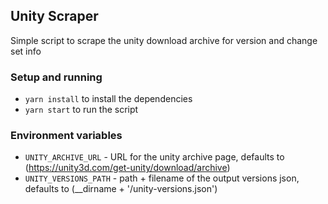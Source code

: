 ## Unity Scraper

Simple script to scrape the unity download archive for version and change set info

### Setup and running
- `yarn install` to install the dependencies
- `yarn start` to run the script

### Environment variables
- `UNITY_ARCHIVE_URL` - URL for the unity archive page, defaults to (https://unity3d.com/get-unity/download/archive)
- `UNITY_VERSIONS_PATH` - path + filename of the output versions json, defaults to (__dirname + '/unity-versions.json')
